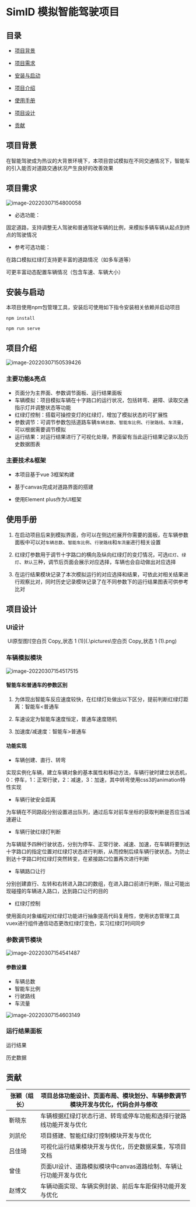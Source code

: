 
# SimID 模拟智能驾驶项目
## 目录

- [项目背景](#项目背景)

- [项目需求](#项目需求)

- [安装与启动](#安装与启动)

- [项目介绍](#项目介绍)

- [使用手册](#使用手册)

- [项目设计](#项目设计)

- [贡献](#贡献)

  

## 项目背景
在智能驾驶成为热议的大背景环境下，本项目尝试模拟在不同交通情况下，智能车的引入能否对道路交通状况产生良好的改善效果



## 项目需求

![image-20220307154800058](.\pictures\image-20220307154800058.png)

- 必选功能： 

固定道路，支持调整无人驾驶和普通驾驶车辆的比例，来模拟多辆车辆从起点到终点的驾驶情况

- 参考可选功能： 

在路口模拟红绿灯支持更丰富的道路情况（如多车道等） 

可更丰富动态配置车辆情况（包含车速、车辆大小）



## 安装与启动

本项目使用npm包管理工具，安装后可使用如下指令安装相关依赖并启动项目

```shell
npm install
```

```shell
npm run serve
```




## 项目介绍

![image-20220307150539426](.\pictures\image-20220307150539426.png)

### 	主要功能&亮点

- 页面分为主界面、参数调节面板、运行结果面板
- 车辆模拟：项目模拟车辆在十字路口的运行状况，包括转弯、避障、读取交通指示灯并调整状态等功能
- 红绿灯控制：搭载可操控变灯的红绿灯，增加了模拟状态的可扩展性
- 参数调节：可调节参数包括道路车辆`车辆总数`、`智能车比例`、`行驶路线`、`车流量`，可以根据需要调节模拟
- 运行结果：对运行结果进行了可视化处理，界面留有当此运行结果记录以及历史数据图表

### 	主要技术&框架

- 本项目基于vue 3框架构建

- 基于canvas完成对道路界面的搭建

- 使用Element plus作为UI框架

  

## 使用手册

  1. 在启动项目后来到模拟界面，你可以在侧边栏展开你需要的面板，在车辆参数面板中可以对`车辆总数`、`智能车比例`、`行驶路线`和`车流量`进行相关设置

  2. 红绿灯参数用于调节十字路口的横向及纵向红绿灯的变灯情况，可选`红灯`、`绿灯`、`默认`三种，调节后页面会展示对应选择，车辆也会自动做出对应选择

  3. 在运行结果模块记录了本次模拟运行的对应选择和结果，可依此对相关结果进行观察比对，同时历史记录模块记录了在不同参数下的运行结果图表可供参考比对

     

## 项目设计

### UI设计

​	UI原型图![空白页 Copy_状态 1 (1)](.\pictures\空白页 Copy_状态 1 (1).png)





### 车辆模拟模块

![image-20220307154517515](.\pictures\image-20220307154517515.png)

#### **智能车和普通车的参数区别**

1. 为体现出智能车反应速度较快，在红绿灯处做出以下区分，提前判断红绿灯距离：智能车<普通车

2. 车速设定为智能车速度恒定，普通车速度随机

3. 加速度/减速度：智能车>普通车

   

#### 功能实现

- 车辆创建、直行、转弯

实现实例化车辆，建立车辆对象的基本属性和移动方法，车辆行驶时建立状态机，0：停车，1：正常行驶，2：减速，3：加速，其中转弯使用css3的animation特性实现

- 车辆行驶安全距离

为车辆在不同路段分别设置进出队列，通过后车对前车坐标的获取判断是否应当减速避让  

- 车辆行驶红绿灯判断

为车辆赋予四种行驶状态，分别为停车、正常行驶、减速、加速，在车辆将要到达十字路口的指定位置对红绿灯状态进行判断，从而控制后续车辆行驶状态。为防止到达十字路口时红绿灯突然转变，在紧接路口位置再次进行判断

- 车辆路口让行

分别创建直行、左转和右转进入路口的数组，在进入路口前进行判断，阻止可能出现碰撞的车辆进入路口，达到路口让行的目的

- 红绿灯控制

使用面向对象编程对红绿灯功能进行抽象提高代码复用性，使用状态管理工具vuex进行组件通信动态更改红绿灯变色，实习红绿灯时间同步



### 参数调节模块

![image-20220307154541487](.\pictures\image-20220307154541487.png)

#### 参数设置

- 车辆总数
- 智能车比例
- 行驶路线
- 车流量



![image-20220307154603149](.\pictures\image-20220307154603149.png)

### 运行结果面板

运行结果

历史数据



## 贡献

| 张颖（组长） | 项目总体功能设计、页面布局、模块划分、车辆参数调节模块开发与优化，代码合并与修改                  |
| ------------ | ---------------------------- |
| 靳晓东        |车辆根据红绿灯状态行进、转弯或停车功能和选择行驶路线功能开发与优化                       |
| 刘凯伦        | 项目搭建、智能红绿灯控制模块开发与优化                             |
| 吕佳琦        | 可视化运行结果模块开发与优化，历史数据采集，写项目文档       |
| 曾佳          | 页面UI设计、道路模拟模块中canvas道路绘制、车辆让行功能开发与优化   |
| 赵博文        | 车辆动画实现、车辆实例封装、前后车车距保持功能开发与优化                             |

